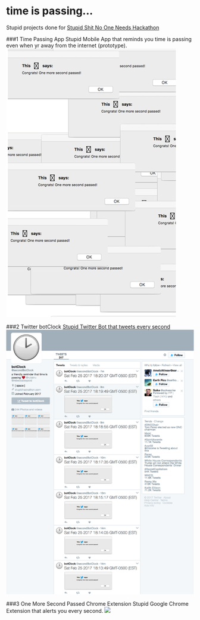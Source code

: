 #  time is passing...

Stupid projects done for [Stupid Shit No One Needs Hackathon](http://www.stupidhackathon.com/)

###1 Time Passing App
Stupid Mobile App that reminds you time is passing even when yr away from the internet (prototype).
![](_docs/mobileApp.png)

###2 Twitter botClock
[Stupid Twitter Bot that tweets every second](https://twitter.com/secondBotClock)
![](_docs/secondBot.png)

###3 One More Second Passed Chrome Extension
Stupid Google Chrome Extension that alerts you every second.
![](_docs/chormeExtension.png)
